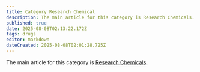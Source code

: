 ```yaml
---
title: Category Research Chemical
description: The main article for this category is Research Chemicals.
published: true
date: 2025-08-08T02:13:22.172Z
tags: drugs
editor: markdown
dateCreated: 2025-08-08T02:01:28.725Z
---
```


The main article for this category is [Research Chemicals](/en/research-chemicals).